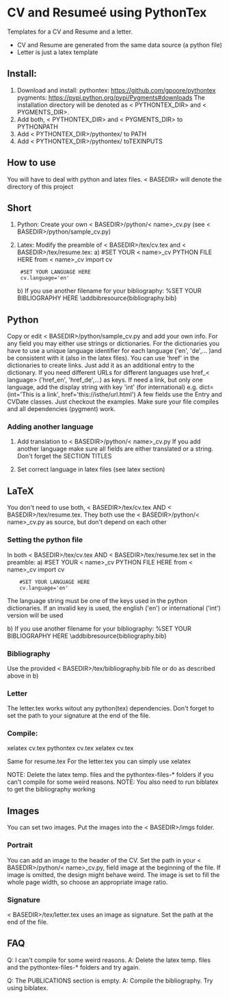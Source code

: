 ﻿# CV and Resumeé using PythonTex
Templates for a CV and Resume and a letter.
* CV and Resume are generated from the same data source (a python file)
* Letter is just a latex template


## Install:
1. Download and install:
	pythontex: https://github.com/gpoore/pythontex
	pygments: https://pypi.python.org/pypi/Pygments#downloads
	The installation directory will be denoted as < PYTHONTEX_DIR> and < PYGMENTS_DIR>.
2. Add both, < PYTHONTEX_DIR> and < PYGMENTS_DIR> to PYTHONPATH
3. Add < PYTHONTEX_DIR>/pythontex/ to PATH
4. Add < PYTHONTEX_DIR>/pythontex/ toTEXINPUTS


## How to use
You will have to deal with python and latex files.
< BASEDIR> will denote the directory of this project

## Short
1. Python: Create your own < BASEDIR>/python/< name>_cv.py (see < BASEDIR>/python/sample_cv.py)
2. Latex: Modify the preamble of < BASEDIR>/tex/cv.tex and < BASEDIR>/tex/resume.tex:
	a) #SET YOUR < name>_cv PYTHON FILE HERE
		from < name>_cv import cv

		#SET YOUR LANGUAGE HERE
		cv.language='en'
		
	b) If you use another filename for your bibliography:
		%SET YOUR BIBLIOGRAPHY HERE
		\addbibresource{bibliography.bib} 

## Python
Copy or edit < BASEDIR>/python/sample_cv.py and add your own info.
For any field you may either use strings or dictionaries. For the dictionaries you have to use a unique language identifier for each language ('en', 'de',... )and be consistent with it (also in the latex files).
You can use 'href' in the dictionaries to create links. Just add it as an additional entry to the dictionary. If you need different URLs for different languages use href_< language> ('href_en', 'href_de',...) as keys.
If need a link, but only one language, add the display string with key 'int' (for international) e.g. dict=(int='This is a link', href='this://isthe/url.html')
A few fields use the Entry and CVDate classes. Just checkout the examples.
Make sure your file compiles and all dependencies (pygment) work.

### Adding another language
1. Add translation to < BASEDIR>/python/< name>_cv.py
If you add another language make sure all fields are either translated or a string.
Don't forget the SECTION TITLES

2. Set correct language in latex files (see latex section)


## LaTeX
You don't need to use both, < BASEDIR>/tex/cv.tex AND < BASEDIR>/tex/resume.tex. They both use the < BASEDIR>/python/< name>_cv.py as source, but don't depend on each other

###  Setting the python file
 In both < BASEDIR>/tex/cv.tex AND < BASEDIR>/tex/resume.tex set in the preamble:
 a) #SET YOUR < name>_cv PYTHON FILE HERE
		from < name>_cv import cv

		#SET YOUR LANGUAGE HERE
		cv.language='en'
The language string must be one of the keys used in the python dictionaries. If an invalid key is used, the english ('en') or international ('int') version will be used
	
b) If you use another filename for your bibliography:
		%SET YOUR BIBLIOGRAPHY HERE
		\addbibresource{bibliography.bib} 
### Bibliography
Use the provided < BASEDIR>/tex/bibliography.bib file or do as described above in b)

### Letter
The letter.tex works witout any python(tex) dependencies.
Don't forget to set the path to your signature at the end of the file.

### Compile:
xelatex cv.tex
pythontex cv.tex
xelatex cv.tex

Same for resume.tex
For the letter.tex you can simply use xelatex

NOTE: Delete the latex temp. files and the pythontex-files-* folders if you can't compile for some weird reasons.
NOTE: You also need to run biblatex to get the bibliography working

## Images
You can set two images. Put the images into the < BASEDIR>/imgs folder.
### Portrait
You can add an image to the header of the CV.
Set the path in your < BASEDIR>/python/< name>_cv.py, field image at the beginning of the file. If image is omitted, the design might behave weird.
The image is set to fill the whole page width, so choose an appropriate image ratio.

### Signature
< BASEDIR>/tex/letter.tex uses an image as signature. Set the path at the end of the file.



## FAQ
Q: I can't compile for some weird reasons.
A: Delete the latex temp. files and the pythontex-files-* folders and try again.

Q: The PUBLICATIONS section is empty.
A: Compile the bibliography. Try using biblatex.
